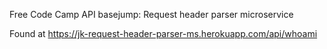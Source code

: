 Free Code Camp API basejump: Request header parser microservice

Found at https://jk-request-header-parser-ms.herokuapp.com/api/whoami